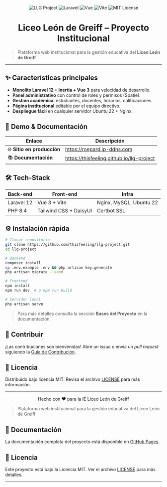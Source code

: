 <p align="center">
  <img src="https://img.shields.io/badge/Liceo%20León%20de%20Greiff-llg--project-blue?style=for-the-badge" alt="LLG Project" />
  <img src="https://img.shields.io/badge/Laravel-v12-red?style=for-the-badge&logo=laravel" alt="Laravel" />
  <img src="https://img.shields.io/badge/Vue-3-42b883?style=for-the-badge&logo=vue.js&logoColor=white" alt="Vue" />
  <img src="https://img.shields.io/badge/Vite-⚡-646cff?style=for-the-badge" alt="Vite" />
  <img src="https://img.shields.io/github/license/thisfeeling/llg-project?style=for-the-badge" alt="MIT License" />
</p>

<h1 align="center">Liceo León de Greiff – Proyecto Institucional</h1>

> Plataforma web institucional para la gestión educativa del **Liceo León de Greiff**

---

## ✨ Características principales

- **Monolito Laravel 12 + Inertia + Vue 3** para velocidad de desarrollo.
- **Panel administrativo** con control de roles y permisos (Spatie).
- **Gestión académica**: estudiantes, docentes, horarios, calificaciones.
- **Página institucional** editable por el equipo directivo.
- **Despliegue fácil** en cualquier servidor Ubuntu 22 + Nginx.

## 🚀 Demo & Documentación

| Enlace | Descripción |
|--------|-------------|
| 🌐 **Sitio en producción** | <https://roepard.ip-ddns.com> |
| 📚 **Documentación** | <https://thisfeeling.github.io/llg-project> |

## 🛠️ Tech-Stack

| Back-end | Front-end | Infra |
|----------|-----------|-------|
| Laravel 12 | Vue 3 + Vite | Nginx, MySQL, Ubuntu 22 |
| PHP 8.4 | Tailwind CSS + DaisyUI | Certbot SSL |

## ⚙️ Instalación rápida

```bash
# Clonar repositorio
git clone https://github.com/thisfeeling/llg-project.git
cd llg-project

# Backend
composer install
cp .env.example .env && php artisan key:generate
php artisan migrate --seed

# Frontend
npm install
npm run dev  # o npm run build

# Servidor local
php artisan serve
```

> Para más detalles consulta la sección **Bases del Proyecto** en la documentación.

## 🤝 Contribuir

¡Las contribuciones son bienvenidas! Abre un *issue* o envía un *pull request* siguiendo la [Guía de Contribución](CONTRIBUTING.md).

## 📄 Licencia

Distribuido bajo licencia MIT. Revisa el archivo [LICENSE](LICENSE) para más información.

---

<p align="center">Hecho con ❤️ para la IE Liceo León de Greiff</p>

> Plataforma web institucional para la gestión educativa del Liceo León de Greiff

## 📖 Documentación

La documentación completa del proyecto está disponible en [GitHub Pages](https://thisfeeling.github.io/llg-project).

## 📄 Licencia

Este proyecto está bajo la Licencia MIT. Ver el archivo [LICENSE](LICENSE) para más detalles.

---
